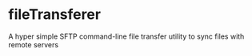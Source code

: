 # fileTransferer
A hyper simple SFTP command-line file transfer utility to sync files with remote servers
